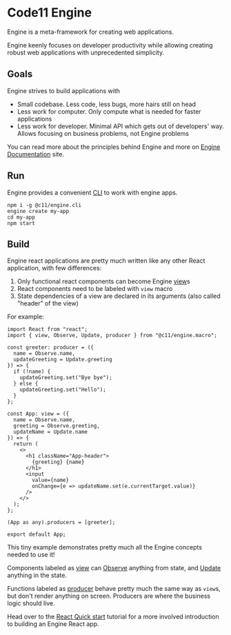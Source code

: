 # Code11 Engine

Engine is a meta-framework for creating web applications.

Engine keenly focuses on developer productivity while allowing creating robust
web applications with unprecedented simplicity.

## Goals

Engine strives to build applications with

- Small codebase. Less code, less bugs, more hairs still on head
- Less work for computer. Only compute what is needed for faster applications
- Less work for developer. Minimal API which gets out of developers' way. Allows
  focusing on business problems, not Engine problems

You can read more about the principles behind Engine and more on [Engine
Documentation](https://code11.github.io/engine/docs/) site.

## Run

Engine provides a convenient [CLI](https://code11.github.io/engine/docs/cli) to
work with engine apps.

```
npm i -g @c11/engine.cli
engine create my-app
cd my-app
npm start
```

## Build

Engine react applications are pretty much written like any other React
application, with few differences:

1. Only functional react components can become Engine
   [view](https://code11.github.io/engine/docs/api/view)s
2. React components need to be labeled with `view` macro
3. State dependencies of a view are declared in its arguments (also called
   "header" of the view)

For example:

```tsx
import React from "react";
import { view, Observe, Update, producer } from "@c11/engine.macro";

const greeter: producer = ({
  name = Observe.name,
  updateGreeting = Update.greeting
}) => {
  if (!name) {
    updateGreeting.set("Bye bye");
  } else {
    updateGreeting.set("Hello");
  }
};

const App: view = ({
  name = Observe.name,
  greeting = Observe.greeting,
  updateName = Update.name
}) => {
  return (
    <>
      <h1 className="App-header">
        {greeting} {name}
      </h1>
      <input
        value={name}
        onChange={e => updateName.set(e.currentTarget.value)}
      />
    </>
  );
};

(App as any).producers = [greeter];

export default App;
```

This tiny example demonstrates pretty much all the Engine concepts needed to use
it!

Components labeled as [view](https://code11.github.io/engine/docs/api/view) can
[Observe](https://code11.github.io/engine/docs/api/observe) anything from state,
and [Update](https://code11.github.io/engine/docs/api/update) anything in the
state.

Functions labeled as
[producer](https://code11.github.io/engine/docs/api/producer) behave pretty much
the same way as `view`s, but don't render anything on screen. Producers are
where the business logic should live.

Head over to the [React Quick
start](https://code11.github.io/engine/docs/tutorials/react/setup) tutorial for
a more involved introduction to building an Engine React app.
